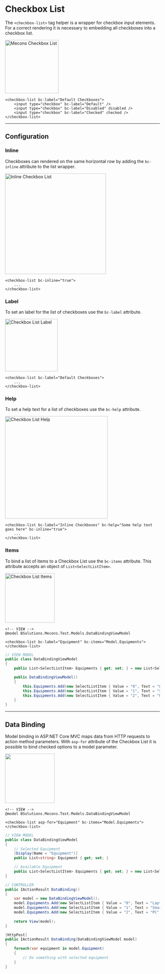 # Checkbox List

The `<checkbox-list>` tag helper is a wrapper for checkbox input elements. For a correct rendering it is necessary to embedding all checkboxes into a checkbox list.

<img src="/images/checkboxlist_01.png" width="174" alt="Mecons Checkbox List">

```markup
<checkbox-list bc-label="Default Checkboxes">
    <input type="checkbox" bc-label="Default" />
    <input type="checkbox" bc-label="Disabled" disabled />
    <input type="checkbox" bc-label="Checked" checked />
</checkbox-list>
```

---

## Configuration

### Inline

Checkboxes can rendered on the same horizontal row by adding the `bc-inline` attribute to the list wrapper.

<img src="/images/checkboxlist_02.png" width="328" alt="Inline Checkbox List">

```markup
<checkbox-list bc-inline="true">
    ...
</checkbox-list>
```

### Label

To set an label for the list of checkboxes use the `bc-label` attribute.

<img src="/images/checkboxlist_03.png" width="171" alt="Checkbox List Label">

```markup
<checkbox-list bc-label="Default Checkboxes">
    ...
</checkbox-list>
```

### Help

To set a help text for a list of checkboxes use the `bc-help` attribute.

<img src="/images/checkboxlist_04.png" width="334" alt="Checkbox List Help">

```markup
<checkbox-list bc-label="Inline Checkboxes" bc-help="Some help text goes here" bc-inline="true">
    ...
</checkbox-list>
```

### Items

To bind a list of items to a Checkbox List use the `bc-items` attribute. This attribute accepts an object of `List<SelectListItem>`.

<img src="/images/checkboxlist_05.png" width="161" alt="Checkbox List Items">

```markup
<!-- VIEW -->
@model BSolutions.Mecons.Test.Models.DataBindingViewModel

<checkbox-list bc-label="Equipment" bc-items="Model.Equipments"></checkbox-list>
```

```csharp
// VIEW MODEL
public class DataBindingViewModel
{
    public List<SelectListItem> Equipments { get; set; } = new List<SelectListItem>();

    public DataBindingViewModel()
    {
        this.Equipments.Add(new SelectListItem { Value = "0", Text = "Laptop" });
        this.Equipments.Add(new SelectListItem { Value = "1", Text = "Smartphone" });
        this.Equipments.Add(new SelectListItem { Value = "2", Text = "PC" });
    }
}
```

---

## Data Binding

Model binding in ASP.NET Core MVC maps data from HTTP requests to action method parameters. With `asp-for` attribute of the Checkbox List it is possible to bind checked options to a model parameter.

<img src="/images/checkboxlist_06.png" width="161" alt="">

```markup
<!-- VIEW -->
@model BSolutions.Mecons.Test.Models.DataBindingViewModel

<checkbox-list asp-for="Equipment" bc-items="Model.Equipments"></checkbox-list>
```

```csharp
// VIEW MODEL
public class DataBindingViewModel
{
    // Selected Equipment
    [Display(Name = "Equipment")]
    public List<string> Equipment { get; set; }

    // Available Equipment
    public List<SelectListItem> Equipments { get; set; } = new List<SelectListItem>();
}
```

```csharp
// CONTROLLER
public IActionResult DataBinding()
{
    var model = new DataBindingViewModel();
    model.Equipments.Add(new SelectListItem { Value = "0", Text = "Laptop" });
    model.Equipments.Add(new SelectListItem { Value = "1", Text = "Smartphone" });
    model.Equipments.Add(new SelectListItem { Value = "2", Text = "PC" });
    
    return View(model);
}

[HttpPost]
public IActionResult DataBinding(DataBindingViewModel model)
{
    foreach(var equipment in model.Equipment)
    {
        // Do something with selected equipment
    }
}
```